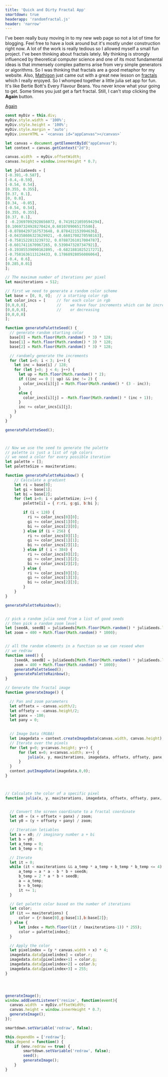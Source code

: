 ```yaml
---
title: 'Quick and Dirty Fractal App'
smartdown: true
headerapp: 'randomfractal.js'
header: 'narrow'
---
```


I've been really busy moving in to my new web page so not a lot of time for blogging.  Feel free to have a look around but it's mostly under construction right now.  A lot of the work is really tedious so I allowed myself a small fun project.  I've been thinking about fractals lately.  My thinking is strongly influenced by theoretical computer science and one of its most fundamental ideas is that immensely complex patterns arise from very simple generators or algorithms.  So I was thinking that fractals are a good metaphor for my website.  Also, [Mathigon](https://mathigon.org) just came out with a great new lesson on [fractals](https://mathigon.org/course/fractals/introduction) which I really enjoyed.    So I whomped together a little julia set app for fun.  It's like Bertie Bott's Every Flavour Beans.  You never know what your going to get.  Some times you just get a fart fractal.  Still, I can't stop clicking the **Again** button.

[Again](:=redraw=true)
```javascript /playable/autoplay
const myDiv = this.div;
myDiv.style.width = '100%';
myDiv.style.height = '100%';
myDiv.style.margin = 'auto';
myDiv.innerHTML = `<canvas id="appCanvas"></canvas>`

let canvas = document.getElementById("appCanvas"); 
let context = canvas.getContext("2d");

canvas.width  = myDiv.offsetWidth;
canvas.height = window.innerHeight * 0.7;

let juliaSeeds = [ 
[-0.391,-0.587], 
[-0.4,-0.59], 
[-0.54, 0.54], 
[0.355, 0.355], 
[0.37, 0.1], 
[0, 0.8], 
[0.34, -0.05], 
[-0.54, 0.54], 
[0.355, 0.355], 
[0.37, 0.1],
[ -0.23697092928656072, 0.7419121059594294],
[0.10697324928270424,0.6010709065175586],
[-0.07804297167573648, 0.878422153994636],
[-0.04358606323629921, -0.6601708270598163],
[-0.7581522813239732, 0.07887261017004787],
[-0.6017411670967265, 0.5390473287347921],
[-0.19385539090162895, -0.6821881025217271],
[-0.7581636113124433, 0.17868928056086064],
[-0.4, 0.6],
[0.285,0.01]
];

// The maximum number of iterations per pixel
let maxiterations = 512;

// first we need to generate a random color scheme
let base = [0, 0, 0];  // a starting color rgb
let color_incs = [     // for each color in rgb
[0,0,0,0],             //    we have four increments which can be increasing
[0,0,0,0],             //    or decreasing
[0,0,0,0]
];

function generatePaletteSeed() {
  // generate random starting color
  base[0] = Math.floor(Math.random() * 3) * 128;
  base[1] = Math.floor(Math.random() * 3) * 128;
  base[2] = Math.floor(Math.random() * 3) * 128;

  // randomly generate the increments
  for (let i=0; i < 3; i++) {
    let inc = base[i] / 128;
    for (let j=0; j < 4; j++) {
      let up = Math.floor(Math.random() * 2);
      if ((inc == 0 || up) && inc != 2) {
        color_incs[i][j] = Math.floor(Math.random() * (3 - inc));
      } 
      else {
        color_incs[i][j] = -Math.floor(Math.random() * (inc + 1));
      }
      inc += color_incs[i][j];
    }
  }
}

generatePaletteSeed();



// Now we use the seed to generate the palette
// palette is just a list of rgb colors
// we need a color for every possible iteration
let palette = [];
let paletteSize = maxiterations;

function generatePaletteRainbow() {
    // Calculate a gradient
    let ri = base[0];
    let gi = base[1];
    let bi = base[2];
    for (let i=0; i < paletteSize; i++) {
        palette[i] = { r:ri, g:gi, b:bi };

        if (i < 128) {
          ri += color_incs[0][0];
          gi += color_incs[1][0];
          bi += color_incs[2][0];
        } else if (i < 256) {
          ri += color_incs[0][1];
          gi += color_incs[1][1];
          bi += color_incs[2][1];
        } else if ( i < 384) {
          ri += color_incs[0][2];
          gi += color_incs[1][2];
          bi += color_incs[2][2];
        } else {
          ri += color_incs[0][3];
          gi += color_incs[1][3];
          bi += color_incs[2][3];
        }
    }
}

generatePaletteRainbow();


// pick a random julia seed from a list of good seeds
// then pick a random zoom level
let [seedA, seedB] = juliaSeeds[Math.floor(Math.random() * juliaSeeds.length)];
let zoom = 400 + Math.floor(Math.random() * 1000);


// all the random elements in a function so we can reseed when
// we redraw
function seed() {
	[seedA, seedB] = juliaSeeds[Math.floor(Math.random() * juliaSeeds.length)];
	zoom = 400 + Math.floor(Math.random() * 1000);
	generatePaletteSeed();
	generatePaletteRainbow();
}

// Generate the fractal image
function generateImage() {

  // Pan and zoom parameters
  let offsetx = -canvas.width/2;
  let offsety = -canvas.height/2;
  let panx = -100;
  let pany = 0;
 

  // Image Data (RGBA)
  let imagedata = context.createImageData(canvas.width, canvas.height);
  // Iterate over the pixels
  for (let y=0; y<canvas.height; y++) {
      for (let x=0; x<canvas.width; x++) {
          julia(x, y, maxiterations, imagedata, offsetx, offsety, panx, pany, zoom, seedA, seedB);
      }
  }
  context.putImageData(imagedata,0,0);
}



// Calculate the color of a specific pixel
function julia(x, y, maxiterations, imagedata, offsetx, offsety, panx, pany, zoom, seedA, seedB) {


  // Convert the screen coordinate to a fractal coordinate
  let x0 = (x + offsetx + panx) / zoom;
  let y0 = (y + offsety + pany) / zoom;

  // Iteration letiables
  let a = x0; // imaginary number a + bi
  let b = y0;
  let a_temp = 0;
  let b_temp = 0;

  // Iterate
  let it = 0;
  while (it < maxiterations && a_temp * a_temp + b_temp * b_temp <= 4) {
      a_temp = a * a - b * b + seedA;
      b_temp = 2 * a * b + seedB;
      a = a_temp;
      b = b_temp;
      it += 1;
  }

  // Get palette color based on the number of iterations
  let color;
  if (it == maxiterations) {
      color = {r:base[0],g:base[1],b:base[2]};
  } else {
      let index = Math.floor((it / (maxiterations-1)) * 255);
      color = palette[index];
  }

  // Apply the color
  let pixelindex = (y * canvas.width + x) * 4;
  imagedata.data[pixelindex] = color.r;
  imagedata.data[pixelindex+1] = color.g;
  imagedata.data[pixelindex+2] = color.b;
  imagedata.data[pixelindex+3] = 255;
}




generateImage();
window.addEventListener('resize', function(event){
  canvas.width  = myDiv.offsetWidth;
  canvas.height = window.innerHeight * 0.7;
  generateImage();
});

smartdown.setVariable('redraw', false);

this.dependOn = ['redraw'];
this.depend = function() {
	if (env.redraw == true) {
		smartdown.setVariable('redraw', false);
		seed();
		generateImage();
	}
}
```